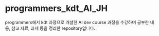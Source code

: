 # programmers_kdt_AI_JH

programmers에서 kdt 과정으로 개설한 AI dev course 과정을 수강하며 공부한 내용, 참고 자료, 과제 등을 정리한 repository입니다.

